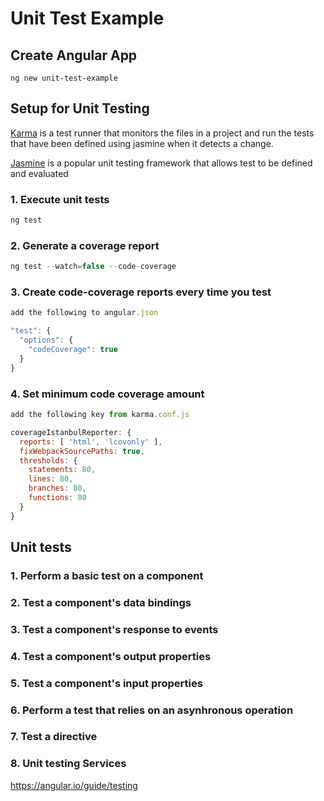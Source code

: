 # Unit Test Example

## Create Angular App 

`ng new unit-test-example`

## Setup for Unit Testing

[Karma](https://karma-runner.github.io) is a test runner that monitors the files in a project and run the tests that have been defined using jasmine when it detects a change.

[Jasmine](https://jasmine.github.io/) is a popular unit testing framework that allows test to be defined and evaluated


### 1. Execute unit tests 

```js to execute the unit tests
ng test 
```
### 2. Generate a coverage report

```js
ng test --watch=false --code-coverage
```
### 3. Create code-coverage reports every time you test

```js
add the following to angular.json

"test": {
  "options": {
    "codeCoverage": true
  }
}
```
### 4. Set minimum code coverage amount

```js
add the following key from karma.conf.js

coverageIstanbulReporter: {
  reports: [ 'html', 'lcovonly' ],
  fixWebpackSourcePaths: true,
  thresholds: {
    statements: 80,
    lines: 80,
    branches: 80,
    functions: 80
  }
}

```

## Unit tests

### 1. Perform a basic test on a component

### 2. Test a component's data bindings

### 3. Test a component's response to events

### 4. Test a component's output properties

### 5. Test a component's input properties

### 6. Perform a test that relies on an asynhronous operation

### 7. Test a directive

### 8. Unit testing Services

https://angular.io/guide/testing